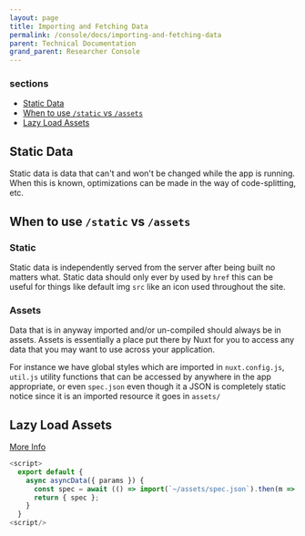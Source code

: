 ```yaml
---
layout: page
title: Importing and Fetching Data
permalink: /console/docs/importing-and-fetching-data
parent: Technical Documentation
grand_parent: Researcher Console
---
```


### sections

- [Static Data](#Static-Data)
- [When to use `/static` vs `/assets`](#When-to-use-/static-vs-/assets)
- [Lazy Load Assets](#Lazy-loading-assets)

## Static Data

Static data is data that can't and won't be changed while the app is running. When this is known, optimizations can be made in the way of code-splitting, etc.

## When to use `/static` vs `/assets`

### Static

Static data is independently served from the server after being built no matters what. Static data should only ever by used by `href` this can be useful for things like default img `src` like an icon used throughout the site.

### Assets

Data that is in anyway imported and/or un-compiled should always be in assets. Assets is essentially a place put there by Nuxt for you to access any data that you may want to use across your application.

For instance we have global styles which are imported in `nuxt.config.js`, `util.js` utility functions that can be accessed by anywhere in the app appropriate, or even `spec.json` even though it a JSON is completely static notice since it is an imported resource it goes in `assets/`

## Lazy Load Assets

[More Info](https://github.com/nuxt/nuxt.js/issues/123)

```js
<script>
  export default {
    async asyncData({ params }) {
      const spec = await (() => import(`~/assets/spec.json`).then(m => m.default || m))();
      return { spec };
    }
  }
<script/>
```
